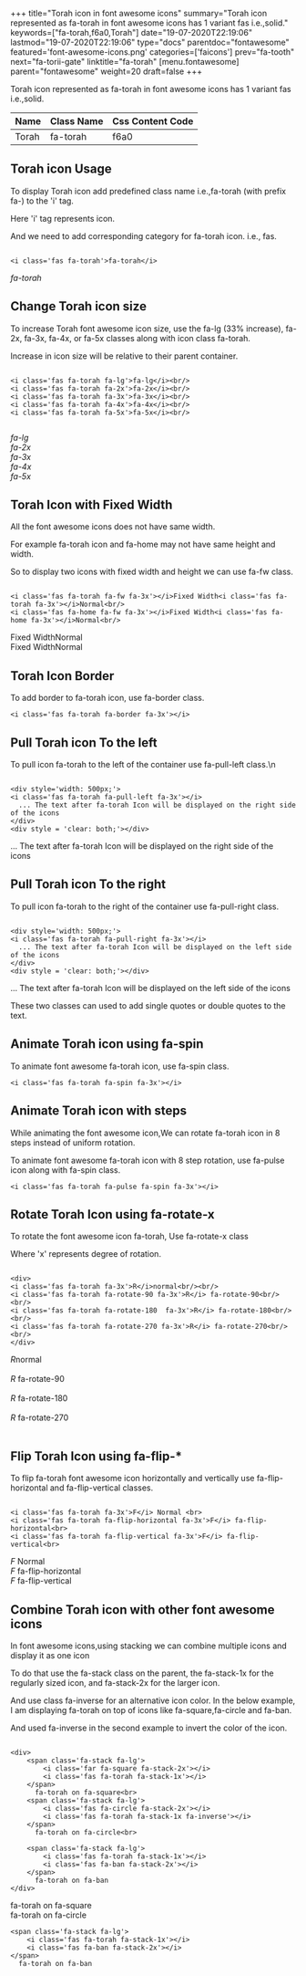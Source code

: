 +++
title="Torah icon in font awesome icons"
summary="Torah icon represented as fa-torah in font awesome icons has 1 variant fas i.e.,solid."
keywords=["fa-torah,f6a0,Torah"]
date="19-07-2020T22:19:06"
lastmod="19-07-2020T22:19:06"
type="docs"
parentdoc="fontawesome"
featured='font-awesome-icons.png'
categories=['faicons']
prev="fa-tooth"
next="fa-torii-gate"
linktitle="fa-torah"
[menu.fontawesome]
parent="fontawesome"
weight=20
draft=false
+++


Torah icon represented as fa-torah in font awesome icons has 1 variant fas i.e.,solid.

<div class='table-responsive'><table class='table'><thead><tr><th>Name</th><th>Class Name</th><th>Css Content Code</th></tr></thead><tbody><tr><td>Torah</td><td>fa-torah</td><td>f6a0</td></tr></tbody></table></div>



## Torah icon Usage

To display Torah icon add predefined class name i.e.,fa-torah (with prefix fa-) to the 'i' tag.

Here 'i' tag represents icon.

And we need to add corresponding category for fa-torah icon. i.e., fas.


```

<i class='fas fa-torah'>fa-torah</i>
```

<i class='fas fa-torah'>fa-torah</i>




## Change Torah icon size
To increase Torah font awesome icon size, use the fa-lg (33% increase), fa-2x, fa-3x, fa-4x, or fa-5x classes along with icon class fa-torah.

Increase in icon size will be relative to their parent container. 

```

<i class='fas fa-torah fa-lg'>fa-lg</i><br/>
<i class='fas fa-torah fa-2x'>fa-2x</i><br/>
<i class='fas fa-torah fa-3x'>fa-3x</i><br/>
<i class='fas fa-torah fa-4x'>fa-4x</i><br/>
<i class='fas fa-torah fa-5x'>fa-5x</i><br/>
            
```

<i class='fas fa-torah fa-lg'>fa-lg</i><br/>
<i class='fas fa-torah fa-2x'>fa-2x</i><br/>
<i class='fas fa-torah fa-3x'>fa-3x</i><br/>
<i class='fas fa-torah fa-4x'>fa-4x</i><br/>
<i class='fas fa-torah fa-5x'>fa-5x</i><br/>
            



## Torah Icon with Fixed Width 

All the font awesome icons does not have same width.

For example fa-torah icon and fa-home may not have same height and width.

So to display two icons with fixed width and height we can use fa-fw class.


```

<i class='fas fa-torah fa-fw fa-3x'></i>Fixed Width<i class='fas fa-torah fa-3x'></i>Normal<br/>
<i class='fas fa-home fa-fw fa-3x'></i>Fixed Width<i class='fas fa-home fa-3x'></i>Normal<br/>
```

<i class='fas fa-torah fa-fw fa-3x'></i>Fixed Width<i class='fas fa-torah fa-3x'></i>Normal<br/>
<i class='fas fa-home fa-fw fa-3x'></i>Fixed Width<i class='fas fa-home fa-3x'></i>Normal<br/>



## Torah Icon Border 

To add border to fa-torah icon, use fa-border class.


```
<i class='fas fa-torah fa-border fa-3x'></i>

```
<i class='fas fa-torah fa-border fa-3x'></i>





## Pull Torah icon To the left

To pull icon fa-torah to the left of the container use fa-pull-left class.\n

```

<div style='width: 500px;'>
<i class='fas fa-torah fa-pull-left fa-3x'></i>
  ... The text after fa-torah Icon will be displayed on the right side of the icons
</div>
<div style = 'clear: both;'></div>
```

<div style='width: 500px;'>
<i class='fas fa-torah fa-pull-left fa-3x'></i>
  ... The text after fa-torah Icon will be displayed on the right side of the icons
</div>
<div style = 'clear: both;'></div>




## Pull Torah icon To the right
To pull icon fa-torah to the right of the container use fa-pull-right class.

```

<div style='width: 500px;'>
<i class='fas fa-torah fa-pull-right fa-3x'></i>
  ... The text after fa-torah Icon will be displayed on the left side of the icons
</div>
<div style = 'clear: both;'></div>
```

<div style='width: 500px;'>
<i class='fas fa-torah fa-pull-right fa-3x'></i>
  ... The text after fa-torah Icon will be displayed on the left side of the icons
</div>
<div style = 'clear: both;'></div>

These two classes can used to add single quotes or double quotes to the text.


## Animate Torah icon using fa-spin
To animate font awesome fa-torah icon, use fa-spin class.

```
<i class='fas fa-torah fa-spin fa-3x'></i>
```
<i class='fas fa-torah fa-spin fa-3x'></i>




## Animate Torah icon with steps
While animating the font awesome icon,We can rotate fa-torah icon in 8 steps instead of uniform rotation.

To animate font awesome fa-torah icon with 8 step rotation, use fa-pulse icon along with fa-spin class.


```
<i class='fas fa-torah fa-pulse fa-spin fa-3x'></i>

```
<i class='fas fa-torah fa-pulse fa-spin fa-3x'></i>





## Rotate Torah Icon using fa-rotate-x
To rotate the font awesome icon fa-torah, Use fa-rotate-x class

Where 'x' represents degree of rotation.


```

<div>
<i class='fas fa-torah fa-3x'>R</i>normal<br/><br/>
<i class='fas fa-torah fa-rotate-90 fa-3x'>R</i> fa-rotate-90<br/><br/> 
<i class='fas fa-torah fa-rotate-180  fa-3x'>R</i> fa-rotate-180<br/><br/> 
<i class='fas fa-torah fa-rotate-270 fa-3x'>R</i> fa-rotate-270<br/><br/>
</div>
```

<div>
<i class='fas fa-torah fa-3x'>R</i>normal<br/><br/>
<i class='fas fa-torah fa-rotate-90 fa-3x'>R</i> fa-rotate-90<br/><br/> 
<i class='fas fa-torah fa-rotate-180  fa-3x'>R</i> fa-rotate-180<br/><br/> 
<i class='fas fa-torah fa-rotate-270 fa-3x'>R</i> fa-rotate-270<br/><br/>
</div>




## Flip Torah Icon using fa-flip-*
To flip fa-torah font awesome icon horizontally and vertically use fa-flip-horizontal and fa-flip-vertical classes. 

```

<i class='fas fa-torah fa-3x'>F</i> Normal <br>
<i class='fas fa-torah fa-flip-horizontal fa-3x'>F</i> fa-flip-horizontal<br>
<i class='fas fa-torah fa-flip-vertical fa-3x'>F</i> fa-flip-vertical<br>
```

<i class='fas fa-torah fa-3x'>F</i> Normal <br>
<i class='fas fa-torah fa-flip-horizontal fa-3x'>F</i> fa-flip-horizontal<br>
<i class='fas fa-torah fa-flip-vertical fa-3x'>F</i> fa-flip-vertical<br>




## Combine Torah icon with other font awesome icons
In font awesome icons,using stacking we can combine multiple icons and display it as one icon 

To do that use the fa-stack class on the parent, the fa-stack-1x for the regularly sized icon, and fa-stack-2x for the larger icon.

And use class fa-inverse for an alternative icon color. 
In the below example, I am displaying fa-torah on top of icons like fa-square,fa-circle and fa-ban.

And used fa-inverse in the second example to invert the color of the icon.

```

<div>
    <span class='fa-stack fa-lg'>
        <i class='far fa-square fa-stack-2x'></i>
        <i class='fas fa-torah fa-stack-1x'></i>
    </span>
      fa-torah on fa-square<br>
    <span class='fa-stack fa-lg'>
        <i class='fas fa-circle fa-stack-2x'></i>
        <i class='fas fa-torah fa-stack-1x fa-inverse'></i>
    </span>
      fa-torah on fa-circle<br>

    <span class='fa-stack fa-lg'>
        <i class='fas fa-torah fa-stack-1x'></i>
        <i class='fas fa-ban fa-stack-2x'></i>
    </span>
      fa-torah on fa-ban
</div>
```

<div>
    <span class='fa-stack fa-lg'>
        <i class='far fa-square fa-stack-2x'></i>
        <i class='fas fa-torah fa-stack-1x'></i>
    </span>
      fa-torah on fa-square<br>
    <span class='fa-stack fa-lg'>
        <i class='fas fa-circle fa-stack-2x'></i>
        <i class='fas fa-torah fa-stack-1x fa-inverse'></i>
    </span>
      fa-torah on fa-circle<br>

    <span class='fa-stack fa-lg'>
        <i class='fas fa-torah fa-stack-1x'></i>
        <i class='fas fa-ban fa-stack-2x'></i>
    </span>
      fa-torah on fa-ban
</div>






